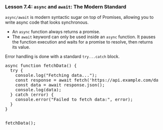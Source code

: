 ### Lesson 7.4: `async` and `await`: The Modern Standard
<p><code class="prose-inline-code">async/await</code> is modern syntactic sugar on top of Promises, allowing you to write async code that looks synchronous.</p>
<ul class="list-disc list-inside">
    <li>An <code class="prose-inline-code">async</code> function always returns a promise.</li>
    <li>The <code class="prose-inline-code">await</code> keyword can only be used inside an <code class="prose-inline-code">async</code> function. It pauses the function execution and waits for a promise to resolve, then returns its value.</li>
</ul>
<p>Error handling is done with a standard <code class="prose-inline-code">try...catch</code> block.</p>
<pre class="prose-code-block">async function fetchData() {
  try {
    console.log("Fetching data...");
    const response = await fetch('https://api.example.com/data');
    const data = await response.json();
    console.log(data);
  } catch (error) {
    console.error("Failed to fetch data:", error);
  }
}

fetchData();</pre>
